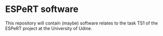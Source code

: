 # ESPeRT software

This repository will contain (maybe) software relates to the task TS1 of the ESPeRT project at the University of Udine.
